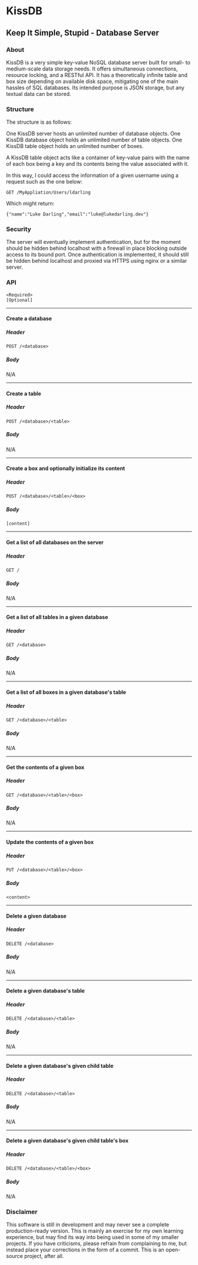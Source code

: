 # KissDB


## Keep It Simple, Stupid - Database Server


### About
KissDB is a very simple key-value NoSQL database server built for small- to medium-scale data storage needs. It offers simultaneous connections, resource locking, and a RESTful API. It has a theoretically infinite table and box size depending on available disk space, mitigating one of the main hassles of SQL databases. Its intended purpose is JSON storage, but any textual data can be stored.


### Structure
The structure is as follows:

One KissDB server hosts an unlimited number of database objects.
One KissDB database object holds an unlimited number of table objects.
One KissDB table object holds an unlimited number of boxes.

A KissDB table object acts like a container of key-value pairs with the name of each box being a key and its contents being the value associated with it.

In this way, I could access the information of a given username using a request such as the one below:

`GET /MyAppliation/Users/ldarling`

Which might return:

`{"name":"Luke Darling","email":"luke@lukedarling.dev"}`


### Security
The server will eventually implement authentication, but for the moment should be hidden behind localhost with a firewall in place blocking outside access to its bound port. Once authentication is implemented, it should still be hidden behind localhost and proxied via HTTPS using nginx or a similar server.


### API
```
<Required>
[Optional]
```

---

#### Create a database
##### Header
`POST /<database>`
##### Body
N/A

---

#### Create a table
##### Header
`POST /<database>/<table>`
##### Body
N/A

---

#### Create a box and optionally initialize its content
##### Header
`POST /<database>/<table>/<box>`
##### Body
`[content]`

---

#### Get a list of all databases on the server
##### Header
`GET /`
##### Body
N/A

---

#### Get a list of all tables in a given database
##### Header
`GET /<database>`
##### Body
N/A

---

#### Get a list of all boxes in a given database's table
##### Header
`GET /<database>/<table>`
##### Body
N/A

---

#### Get the contents of a given box
##### Header
`GET /<database>/<table>/<box>`
##### Body
N/A

---

#### Update the contents of a given box
##### Header
`PUT /<database>/<table>/<box>`
##### Body
`<content>`

---

#### Delete a given database
##### Header
`DELETE /<database>`
##### Body
N/A

---

#### Delete a given database's table
##### Header
`DELETE /<database>/<table>`
##### Body
N/A

---

#### Delete a given database's given child table
##### Header
`DELETE /<database>/<table>`
##### Body
N/A

---

#### Delete a given database's given child table's box
##### Header
`DELETE /<database>/<table>/<box>`
##### Body
N/A


### Disclaimer
This software is still in development and may never see a complete production-ready version. This is mainly an exercise for my own learning experience, but may find its way into being used in some of my smaller projects. If you have criticisms, please refrain from complaining to me, but instead place your corrections in the form of a commit. This is an open-source project, after all.
